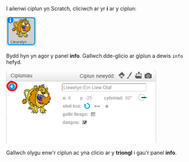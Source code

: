I ailenwi ciplun yn Scratch, cliciwch ar yr **i** ar y ciplun:

![sgrinlun](images/rename-info.png)

Bydd hyn yn agor y panel **info**. Gallwch dde-glicio ar giplun a dewis `info` hefyd.

![sgrinlun](images/rename-change.png)

Gallwch olygu enw'r ciplun ac yna clicio ar y **triongl** i gau'r panel **info**.